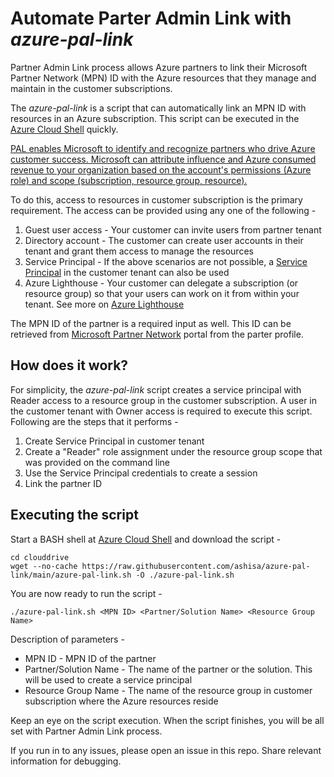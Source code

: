 # Automate Parter Admin Link with *azure-pal-link*

Partner Admin Link process allows Azure partners to link their Microsoft Partner Network (MPN) ID with the Azure resources that they manage and maintain in the customer subscriptions.

The *azure-pal-link* is a script that can automatically link an MPN ID with resources in an Azure subscription. This script can be executed in the [Azure Cloud Shell](https://azure.microsoft.com/en-in/features/cloud-shell/#overview) quickly.

[PAL enables Microsoft to identify and recognize partners who drive Azure customer success. Microsoft can attribute influence and Azure consumed revenue to your organization based on the account's permissions (Azure role) and scope (subscription, resource group, resource).](https://docs.microsoft.com/en-us/azure/cost-management-billing/manage/link-partner-id)

To do this, access to resources in customer subscription is the primary requirement. The access can be provided using any one of the following -
1. Guest user access - Your customer can invite users from partner tenant
2. Directory account - The customer can create user accounts in their tenant and grant them access to manage the resources
3. Service Principal - If the above scenarios are not possible, a [Service Principal](https://docs.microsoft.com/en-us/azure/active-directory/develop/app-objects-and-service-principals?WT.mc_id=devops-10986-petender#service-principal-object) in the customer tenant can also be used
4. Azure Lighthouse - Your customer can delegate a subscription (or resource group) so that your users can work on it from within your tenant. See more on [Azure Lighthouse](https://docs.microsoft.com/en-us/azure/lighthouse/overview)

The MPN ID of the partner is a required input as well. This ID can be retrieved from [Microsoft Partner Network](https://docs.microsoft.com/en-us/azure/lighthouse/overview) portal from the parter profile.

## How does it work?

For simplicity, the *azure-pal-link* script creates a service principal with Reader access to a resource group in the customer subscription. A user in the customer tenant with Owner access is required to execute this script. Following are the steps that it performs -
1. Create Service Principal in customer tenant
2. Create a "Reader" role assignment under the resource group scope that was provided on the command line
3. Use the Service Principal credentials to create a session
4. Link the partner ID

## Executing the script

Start a BASH shell at [Azure Cloud Shell](https://shell.azure.com) and download the script -
```
cd clouddrive
wget --no-cache https://raw.githubusercontent.com/ashisa/azure-pal-link/main/azure-pal-link.sh -O ./azure-pal-link.sh
```

You are now ready to run the script -
```
./azure-pal-link.sh <MPN ID> <Partner/Solution Name> <Resource Group Name>
```

Description of parameters -
- MPN ID - MPN ID of the partner
- Partner/Solution Name - The name of the partner or the solution. This will be used to create a service principal
- Resource Group Name - The name of the resource group in customer subscription where the Azure resources reside

Keep an eye on the script execution. When the script finishes, you will be all set with Partner Admin Link process.

If you run in to any issues, please open an issue in this repo. Share relevant information for debugging.
